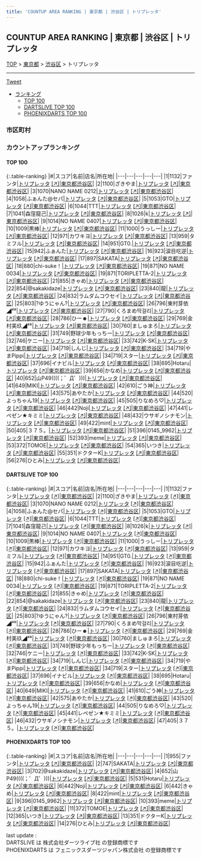 ```yaml
---
title: 'COUNTUP AREA RANKING | 東京都 | 渋谷区 | トリプレッタ'
---
```

## COUNTUP AREA RANKING | 東京都 | 渋谷区 | トリプレッタ

[TOP](/darts/rank/) > [東京都](/darts/rank/東京都/) > [渋谷区](/darts/rank/東京都/渋谷区/) > トリプレッタ

___

<a href="https://twitter.com/share?ref_src=twsrc%5Etfw" data-text="COUNTUP AREA RANKING | 東京都渋谷区トリプレッタ" class="twitter-share-button" data-hashtags="DARTSLIVE,PHOENIXDARTS,darts,ダーツ" data-show-count="false">Tweet</a>

* [ランキング](#カウントアップランキング)
    * [TOP 100](#top-100)
    * [DARTSLIVE TOP 100](#dartslive-top-100)
    * [PHOENIXDARTS TOP 100](#phoenixdarts-top-100)

### 市区町村

<ul>

</ul>

### カウントアップランキング

#### TOP 100



{:.table-ranking}
|#|スコア|名前|店名|所在地|
|---|---|---|---|---|
|1|1132|<span class="rank-name-dl">ファンタ</span>|<a href="/darts/rank/shops/434b38cbfc4bcd480d9b047a20a7ba1e.html">トリプレッタ</a> <a href="https://search.dartslive.com/jp/shop/434b38cbfc4bcd480d9b047a20a7ba1e">[↗]</a>|<a href="/darts/rank/東京都/渋谷区">東京都渋谷区</a>|
|2|1100|<span class="rank-name-dl">ざきやま</span>|<a href="/darts/rank/shops/434b38cbfc4bcd480d9b047a20a7ba1e.html">トリプレッタ</a> <a href="https://search.dartslive.com/jp/shop/434b38cbfc4bcd480d9b047a20a7ba1e">[↗]</a>|<a href="/darts/rank/東京都/渋谷区">東京都渋谷区</a>|
|3|1070|<span class="rank-name-dl">NANO NAME 0212</span>|<a href="/darts/rank/shops/434b38cbfc4bcd480d9b047a20a7ba1e.html">トリプレッタ</a> <a href="https://search.dartslive.com/jp/shop/434b38cbfc4bcd480d9b047a20a7ba1e">[↗]</a>|<a href="/darts/rank/東京都/渋谷区">東京都渋谷区</a>|
|4|1058|<span class="rank-name-dl">ふぁんた@セパ</span>|<a href="/darts/rank/shops/434b38cbfc4bcd480d9b047a20a7ba1e.html">トリプレッタ</a> <a href="https://search.dartslive.com/jp/shop/434b38cbfc4bcd480d9b047a20a7ba1e">[↗]</a>|<a href="/darts/rank/東京都/渋谷区">東京都渋谷区</a>|
|5|1053|<span class="rank-name-dl">GTO</span>|<a href="/darts/rank/shops/434b38cbfc4bcd480d9b047a20a7ba1e.html">トリプレッタ</a> <a href="https://search.dartslive.com/jp/shop/434b38cbfc4bcd480d9b047a20a7ba1e">[↗]</a>|<a href="/darts/rank/東京都/渋谷区">東京都渋谷区</a>|
|6|1044|<span class="rank-name-dl">TTT</span>|<a href="/darts/rank/shops/434b38cbfc4bcd480d9b047a20a7ba1e.html">トリプレッタ</a> <a href="https://search.dartslive.com/jp/shop/434b38cbfc4bcd480d9b047a20a7ba1e">[↗]</a>|<a href="/darts/rank/東京都/渋谷区">東京都渋谷区</a>|
|7|1041|<span class="rank-name-dl">森窪龍己</span>|<a href="/darts/rank/shops/434b38cbfc4bcd480d9b047a20a7ba1e.html">トリプレッタ</a> <a href="https://search.dartslive.com/jp/shop/434b38cbfc4bcd480d9b047a20a7ba1e">[↗]</a>|<a href="/darts/rank/東京都/渋谷区">東京都渋谷区</a>|
|8|1026|<span class="rank-name-dl">k</span>|<a href="/darts/rank/shops/434b38cbfc4bcd480d9b047a20a7ba1e.html">トリプレッタ</a> <a href="https://search.dartslive.com/jp/shop/434b38cbfc4bcd480d9b047a20a7ba1e">[↗]</a>|<a href="/darts/rank/東京都/渋谷区">東京都渋谷区</a>|
|9|1014|<span class="rank-name-dl">NO NAME 0407</span>|<a href="/darts/rank/shops/434b38cbfc4bcd480d9b047a20a7ba1e.html">トリプレッタ</a> <a href="https://search.dartslive.com/jp/shop/434b38cbfc4bcd480d9b047a20a7ba1e">[↗]</a>|<a href="/darts/rank/東京都/渋谷区">東京都渋谷区</a>|
|10|1009|<span class="rank-name-dl">黒棒</span>|<a href="/darts/rank/shops/434b38cbfc4bcd480d9b047a20a7ba1e.html">トリプレッタ</a> <a href="https://search.dartslive.com/jp/shop/434b38cbfc4bcd480d9b047a20a7ba1e">[↗]</a>|<a href="/darts/rank/東京都/渋谷区">東京都渋谷区</a>|
|11|1000|<span class="rank-name-dl">うっしー</span>|<a href="/darts/rank/shops/434b38cbfc4bcd480d9b047a20a7ba1e.html">トリプレッタ</a> <a href="https://search.dartslive.com/jp/shop/434b38cbfc4bcd480d9b047a20a7ba1e">[↗]</a>|<a href="/darts/rank/東京都/渋谷区">東京都渋谷区</a>|
|12|971|<span class="rank-name-dl">カワキヨ</span>|<a href="/darts/rank/shops/434b38cbfc4bcd480d9b047a20a7ba1e.html">トリプレッタ</a> <a href="https://search.dartslive.com/jp/shop/434b38cbfc4bcd480d9b047a20a7ba1e">[↗]</a>|<a href="/darts/rank/東京都/渋谷区">東京都渋谷区</a>|
|13|959|<span class="rank-name-dl">タミフル</span>|<a href="/darts/rank/shops/434b38cbfc4bcd480d9b047a20a7ba1e.html">トリプレッタ</a> <a href="https://search.dartslive.com/jp/shop/434b38cbfc4bcd480d9b047a20a7ba1e">[↗]</a>|<a href="/darts/rank/東京都/渋谷区">東京都渋谷区</a>|
|14|951|<span class="rank-name-dl">GT0.</span>|<a href="/darts/rank/shops/434b38cbfc4bcd480d9b047a20a7ba1e.html">トリプレッタ</a> <a href="https://search.dartslive.com/jp/shop/434b38cbfc4bcd480d9b047a20a7ba1e">[↗]</a>|<a href="/darts/rank/東京都/渋谷区">東京都渋谷区</a>|
|15|942|<span class="rank-name-dl">ふぁんた</span>|<a href="/darts/rank/shops/434b38cbfc4bcd480d9b047a20a7ba1e.html">トリプレッタ</a> <a href="https://search.dartslive.com/jp/shop/434b38cbfc4bcd480d9b047a20a7ba1e">[↗]</a>|<a href="/darts/rank/東京都/渋谷区">東京都渋谷区</a>|
|16|923|<span class="rank-name-dl">涙目吃逆</span>|<a href="/darts/rank/shops/434b38cbfc4bcd480d9b047a20a7ba1e.html">トリプレッタ</a> <a href="https://search.dartslive.com/jp/shop/434b38cbfc4bcd480d9b047a20a7ba1e">[↗]</a>|<a href="/darts/rank/東京都/渋谷区">東京都渋谷区</a>|
|17|897|<span class="rank-name-dl">SAKATA</span>|<a href="/darts/rank/shops/434b38cbfc4bcd480d9b047a20a7ba1e.html">トリプレッタ</a> <a href="https://search.dartslive.com/jp/shop/434b38cbfc4bcd480d9b047a20a7ba1e">[↗]</a>|<a href="/darts/rank/東京都/渋谷区">東京都渋谷区</a>|
|18|880|<span class="rank-name-dl">chi-suke！</span>|<a href="/darts/rank/shops/434b38cbfc4bcd480d9b047a20a7ba1e.html">トリプレッタ</a> <a href="https://search.dartslive.com/jp/shop/434b38cbfc4bcd480d9b047a20a7ba1e">[↗]</a>|<a href="/darts/rank/東京都/渋谷区">東京都渋谷区</a>|
|19|871|<span class="rank-name-dl">NO NAME 0034</span>|<a href="/darts/rank/shops/434b38cbfc4bcd480d9b047a20a7ba1e.html">トリプレッタ</a> <a href="https://search.dartslive.com/jp/shop/434b38cbfc4bcd480d9b047a20a7ba1e">[↗]</a>|<a href="/darts/rank/東京都/渋谷区">東京都渋谷区</a>|
|19|871|<span class="rank-name-dl">TORIPLETTA-2</span>|<a href="/darts/rank/shops/434b38cbfc4bcd480d9b047a20a7ba1e.html">トリプレッタ</a> <a href="https://search.dartslive.com/jp/shop/434b38cbfc4bcd480d9b047a20a7ba1e">[↗]</a>|<a href="/darts/rank/東京都/渋谷区">東京都渋谷区</a>|
|21|855|<span class="rank-name-dl">きゃめ</span>|<a href="/darts/rank/shops/434b38cbfc4bcd480d9b047a20a7ba1e.html">トリプレッタ</a> <a href="https://search.dartslive.com/jp/shop/434b38cbfc4bcd480d9b047a20a7ba1e">[↗]</a>|<a href="/darts/rank/東京都/渋谷区">東京都渋谷区</a>|
|22|854|<span class="rank-name-dl">@sakakidaze</span>|<a href="/darts/rank/shops/434b38cbfc4bcd480d9b047a20a7ba1e.html">トリプレッタ</a> <a href="https://search.dartslive.com/jp/shop/434b38cbfc4bcd480d9b047a20a7ba1e">[↗]</a>|<a href="/darts/rank/東京都/渋谷区">東京都渋谷区</a>|
|23|840|<span class="rank-name-dl">龍</span>|<a href="/darts/rank/shops/434b38cbfc4bcd480d9b047a20a7ba1e.html">トリプレッタ</a> <a href="https://search.dartslive.com/jp/shop/434b38cbfc4bcd480d9b047a20a7ba1e">[↗]</a>|<a href="/darts/rank/東京都/渋谷区">東京都渋谷区</a>|
|24|832|<span class="rank-name-dl">ラムダムコウセイ</span>|<a href="/darts/rank/shops/434b38cbfc4bcd480d9b047a20a7ba1e.html">トリプレッタ</a> <a href="https://search.dartslive.com/jp/shop/434b38cbfc4bcd480d9b047a20a7ba1e">[↗]</a>|<a href="/darts/rank/東京都/渋谷区">東京都渋谷区</a>|
|25|803|<span class="rank-name-dl">?ゆうにゃん?</span>|<a href="/darts/rank/shops/434b38cbfc4bcd480d9b047a20a7ba1e.html">トリプレッタ</a> <a href="https://search.dartslive.com/jp/shop/434b38cbfc4bcd480d9b047a20a7ba1e">[↗]</a>|<a href="/darts/rank/東京都/渋谷区">東京都渋谷区</a>|
|26|796|<span class="rank-name-dl">東村芽依◢⁴⁶</span>|<a href="/darts/rank/shops/434b38cbfc4bcd480d9b047a20a7ba1e.html">トリプレッタ</a> <a href="https://search.dartslive.com/jp/shop/434b38cbfc4bcd480d9b047a20a7ba1e">[↗]</a>|<a href="/darts/rank/東京都/渋谷区">東京都渋谷区</a>|
|27|790|<span class="rank-name-dl">くろまめ막걸리</span>|<a href="/darts/rank/shops/434b38cbfc4bcd480d9b047a20a7ba1e.html">トリプレッタ</a> <a href="https://search.dartslive.com/jp/shop/434b38cbfc4bcd480d9b047a20a7ba1e">[↗]</a>|<a href="/darts/rank/東京都/渋谷区">東京都渋谷区</a>|
|28|786|<span class="rank-name-dl">ひー☻</span>|<a href="/darts/rank/shops/434b38cbfc4bcd480d9b047a20a7ba1e.html">トリプレッタ</a> <a href="https://search.dartslive.com/jp/shop/434b38cbfc4bcd480d9b047a20a7ba1e">[↗]</a>|<a href="/darts/rank/東京都/渋谷区">東京都渋谷区</a>|
|29|769|<span class="rank-name-dl">金村美玖◢⁴⁶</span>|<a href="/darts/rank/shops/434b38cbfc4bcd480d9b047a20a7ba1e.html">トリプレッタ</a> <a href="https://search.dartslive.com/jp/shop/434b38cbfc4bcd480d9b047a20a7ba1e">[↗]</a>|<a href="/darts/rank/東京都/渋谷区">東京都渋谷区</a>|
|30|760|<span class="rank-name-dl">ましゅまろ</span>|<a href="/darts/rank/shops/434b38cbfc4bcd480d9b047a20a7ba1e.html">トリプレッタ</a> <a href="https://search.dartslive.com/jp/shop/434b38cbfc4bcd480d9b047a20a7ba1e">[↗]</a>|<a href="/darts/rank/東京都/渋谷区">東京都渋谷区</a>|
|31|749|<span class="rank-name-dl">野球少年もっちー</span>|<a href="/darts/rank/shops/434b38cbfc4bcd480d9b047a20a7ba1e.html">トリプレッタ</a> <a href="https://search.dartslive.com/jp/shop/434b38cbfc4bcd480d9b047a20a7ba1e">[↗]</a>|<a href="/darts/rank/東京都/渋谷区">東京都渋谷区</a>|
|32|746|<span class="rank-name-dl">ケニー</span>|<a href="/darts/rank/shops/434b38cbfc4bcd480d9b047a20a7ba1e.html">トリプレッタ</a> <a href="https://search.dartslive.com/jp/shop/434b38cbfc4bcd480d9b047a20a7ba1e">[↗]</a>|<a href="/darts/rank/東京都/渋谷区">東京都渋谷区</a>|
|33|742|<span class="rank-name-dl">K-SK</span>|<a href="/darts/rank/shops/434b38cbfc4bcd480d9b047a20a7ba1e.html">トリプレッタ</a> <a href="https://search.dartslive.com/jp/shop/434b38cbfc4bcd480d9b047a20a7ba1e">[↗]</a>|<a href="/darts/rank/東京都/渋谷区">東京都渋谷区</a>|
|34|719|<span class="rank-name-dl">しんじ</span>|<a href="/darts/rank/shops/434b38cbfc4bcd480d9b047a20a7ba1e.html">トリプレッタ</a> <a href="https://search.dartslive.com/jp/shop/434b38cbfc4bcd480d9b047a20a7ba1e">[↗]</a>|<a href="/darts/rank/東京都/渋谷区">東京都渋谷区</a>|
|34|719|<span class="rank-name-dl">やまPippi</span>|<a href="/darts/rank/shops/434b38cbfc4bcd480d9b047a20a7ba1e.html">トリプレッタ</a> <a href="https://search.dartslive.com/jp/shop/434b38cbfc4bcd480d9b047a20a7ba1e">[↗]</a>|<a href="/darts/rank/東京都/渋谷区">東京都渋谷区</a>|
|34|719|<span class="rank-name-dl">スター</span>|<a href="/darts/rank/shops/434b38cbfc4bcd480d9b047a20a7ba1e.html">トリプレッタ</a> <a href="https://search.dartslive.com/jp/shop/434b38cbfc4bcd480d9b047a20a7ba1e">[↗]</a>|<a href="/darts/rank/東京都/渋谷区">東京都渋谷区</a>|
|37|696|<span class="rank-name-dl">イナビル</span>|<a href="/darts/rank/shops/434b38cbfc4bcd480d9b047a20a7ba1e.html">トリプレッタ</a> <a href="https://search.dartslive.com/jp/shop/434b38cbfc4bcd480d9b047a20a7ba1e">[↗]</a>|<a href="/darts/rank/東京都/渋谷区">東京都渋谷区</a>|
|38|695|<span class="rank-name-dl">Hotaru</span>|<a href="/darts/rank/shops/434b38cbfc4bcd480d9b047a20a7ba1e.html">トリプレッタ</a> <a href="https://search.dartslive.com/jp/shop/434b38cbfc4bcd480d9b047a20a7ba1e">[↗]</a>|<a href="/darts/rank/東京都/渋谷区">東京都渋谷区</a>|
|39|656|<span class="rank-name-dl">かなめ</span>|<a href="/darts/rank/shops/434b38cbfc4bcd480d9b047a20a7ba1e.html">トリプレッタ</a> <a href="https://search.dartslive.com/jp/shop/434b38cbfc4bcd480d9b047a20a7ba1e">[↗]</a>|<a href="/darts/rank/東京都/渋谷区">東京都渋谷区</a>|
|40|652|<span class="rank-name-pd">山P49((((；゜Д゜)))</span>|<a href="/darts/rank/shops/61204.html">トリプレッタ</a> <a href="https://vs.phoenixdarts.com/jp/shop/shopDetailInfo/s_61204?s_seq=61204">[↗]</a>|<a href="/darts/rank/東京都/渋谷区">東京都渋谷区</a>|
|41|649|<span class="rank-name-dl">MIKI</span>|<a href="/darts/rank/shops/434b38cbfc4bcd480d9b047a20a7ba1e.html">トリプレッタ</a> <a href="https://search.dartslive.com/jp/shop/434b38cbfc4bcd480d9b047a20a7ba1e">[↗]</a>|<a href="/darts/rank/東京都/渋谷区">東京都渋谷区</a>|
|42|610|<span class="rank-name-dl">ごう神</span>|<a href="/darts/rank/shops/434b38cbfc4bcd480d9b047a20a7ba1e.html">トリプレッタ</a> <a href="https://search.dartslive.com/jp/shop/434b38cbfc4bcd480d9b047a20a7ba1e">[↗]</a>|<a href="/darts/rank/東京都/渋谷区">東京都渋谷区</a>|
|43|575|<span class="rank-name-dl">あやたか</span>|<a href="/darts/rank/shops/434b38cbfc4bcd480d9b047a20a7ba1e.html">トリプレッタ</a> <a href="https://search.dartslive.com/jp/shop/434b38cbfc4bcd480d9b047a20a7ba1e">[↗]</a>|<a href="/darts/rank/東京都/渋谷区">東京都渋谷区</a>|
|44|520|<span class="rank-name-dl">よっちゃん19</span>|<a href="/darts/rank/shops/434b38cbfc4bcd480d9b047a20a7ba1e.html">トリプレッタ</a> <a href="https://search.dartslive.com/jp/shop/434b38cbfc4bcd480d9b047a20a7ba1e">[↗]</a>|<a href="/darts/rank/東京都/渋谷区">東京都渋谷区</a>|
|45|505|<span class="rank-name-dl">りなめろ♡</span>|<a href="/darts/rank/shops/434b38cbfc4bcd480d9b047a20a7ba1e.html">トリプレッタ</a> <a href="https://search.dartslive.com/jp/shop/434b38cbfc4bcd480d9b047a20a7ba1e">[↗]</a>|<a href="/darts/rank/東京都/渋谷区">東京都渋谷区</a>|
|46|442|<span class="rank-name-pd">Noji</span>|<a href="/darts/rank/shops/61204.html">トリプレッタ</a> <a href="https://vs.phoenixdarts.com/jp/shop/shopDetailInfo/s_61204?s_seq=61204">[↗]</a>|<a href="/darts/rank/東京都/渋谷区">東京都渋谷区</a>|
|47|441|<span class="rank-name-dl">レペゼン★キミミ</span>|<a href="/darts/rank/shops/434b38cbfc4bcd480d9b047a20a7ba1e.html">トリプレッタ</a> <a href="https://search.dartslive.com/jp/shop/434b38cbfc4bcd480d9b047a20a7ba1e">[↗]</a>|<a href="/darts/rank/東京都/渋谷区">東京都渋谷区</a>|
|48|432|<span class="rank-name-dl">ウサギノシナモン</span>|<a href="/darts/rank/shops/434b38cbfc4bcd480d9b047a20a7ba1e.html">トリプレッタ</a> <a href="https://search.dartslive.com/jp/shop/434b38cbfc4bcd480d9b047a20a7ba1e">[↗]</a>|<a href="/darts/rank/東京都/渋谷区">東京都渋谷区</a>|
|49|422|<span class="rank-name-pd">mint</span>|<a href="/darts/rank/shops/61204.html">トリプレッタ</a> <a href="https://vs.phoenixdarts.com/jp/shop/shopDetailInfo/s_61204?s_seq=61204">[↗]</a>|<a href="/darts/rank/東京都/渋谷区">東京都渋谷区</a>|
|50|405|<span class="rank-name-dl">３７５。</span>|<a href="/darts/rank/shops/434b38cbfc4bcd480d9b047a20a7ba1e.html">トリプレッタ</a> <a href="https://search.dartslive.com/jp/shop/434b38cbfc4bcd480d9b047a20a7ba1e">[↗]</a>|<a href="/darts/rank/東京都/渋谷区">東京都渋谷区</a>|
|51|396|<span class="rank-name-pd">0145_9962</span>|<a href="/darts/rank/shops/61204.html">トリプレッタ</a> <a href="https://vs.phoenixdarts.com/jp/shop/shopDetailInfo/s_61204?s_seq=61204">[↗]</a>|<a href="/darts/rank/東京都/渋谷区">東京都渋谷区</a>|
|52|393|<span class="rank-name-pd">meme</span>|<a href="/darts/rank/shops/61204.html">トリプレッタ</a> <a href="https://vs.phoenixdarts.com/jp/shop/shopDetailInfo/s_61204?s_seq=61204">[↗]</a>|<a href="/darts/rank/東京都/渋谷区">東京都渋谷区</a>|
|53|372|<span class="rank-name-pd">TOMOE</span>|<a href="/darts/rank/shops/61204.html">トリプレッタ</a> <a href="https://vs.phoenixdarts.com/jp/shop/shopDetailInfo/s_61204?s_seq=61204">[↗]</a>|<a href="/darts/rank/東京都/渋谷区">東京都渋谷区</a>|
|54|365|<span class="rank-name-pd">いつき</span>|<a href="/darts/rank/shops/61204.html">トリプレッタ</a> <a href="https://vs.phoenixdarts.com/jp/shop/shopDetailInfo/s_61204?s_seq=61204">[↗]</a>|<a href="/darts/rank/東京都/渋谷区">東京都渋谷区</a>|
|55|351|<span class="rank-name-pd">ドクターK</span>|<a href="/darts/rank/shops/61204.html">トリプレッタ</a> <a href="https://vs.phoenixdarts.com/jp/shop/shopDetailInfo/s_61204?s_seq=61204">[↗]</a>|<a href="/darts/rank/東京都/渋谷区">東京都渋谷区</a>|
|56|276|<span class="rank-name-pd">ひとみ</span>|<a href="/darts/rank/shops/61204.html">トリプレッタ</a> <a href="https://vs.phoenixdarts.com/jp/shop/shopDetailInfo/s_61204?s_seq=61204">[↗]</a>|<a href="/darts/rank/東京都/渋谷区">東京都渋谷区</a>|


#### DARTSLIVE TOP 100



{:.table-ranking}
|#|スコア|名前|店名|所在地|
|---|---|---|---|---|
|1|1132|<span class="rank-name-dl">ファンタ</span>|<a href="/darts/rank/shops/434b38cbfc4bcd480d9b047a20a7ba1e.html">トリプレッタ</a> <a href="https://search.dartslive.com/jp/shop/434b38cbfc4bcd480d9b047a20a7ba1e">[↗]</a>|<a href="/darts/rank/東京都/渋谷区">東京都渋谷区</a>|
|2|1100|<span class="rank-name-dl">ざきやま</span>|<a href="/darts/rank/shops/434b38cbfc4bcd480d9b047a20a7ba1e.html">トリプレッタ</a> <a href="https://search.dartslive.com/jp/shop/434b38cbfc4bcd480d9b047a20a7ba1e">[↗]</a>|<a href="/darts/rank/東京都/渋谷区">東京都渋谷区</a>|
|3|1070|<span class="rank-name-dl">NANO NAME 0212</span>|<a href="/darts/rank/shops/434b38cbfc4bcd480d9b047a20a7ba1e.html">トリプレッタ</a> <a href="https://search.dartslive.com/jp/shop/434b38cbfc4bcd480d9b047a20a7ba1e">[↗]</a>|<a href="/darts/rank/東京都/渋谷区">東京都渋谷区</a>|
|4|1058|<span class="rank-name-dl">ふぁんた@セパ</span>|<a href="/darts/rank/shops/434b38cbfc4bcd480d9b047a20a7ba1e.html">トリプレッタ</a> <a href="https://search.dartslive.com/jp/shop/434b38cbfc4bcd480d9b047a20a7ba1e">[↗]</a>|<a href="/darts/rank/東京都/渋谷区">東京都渋谷区</a>|
|5|1053|<span class="rank-name-dl">GTO</span>|<a href="/darts/rank/shops/434b38cbfc4bcd480d9b047a20a7ba1e.html">トリプレッタ</a> <a href="https://search.dartslive.com/jp/shop/434b38cbfc4bcd480d9b047a20a7ba1e">[↗]</a>|<a href="/darts/rank/東京都/渋谷区">東京都渋谷区</a>|
|6|1044|<span class="rank-name-dl">TTT</span>|<a href="/darts/rank/shops/434b38cbfc4bcd480d9b047a20a7ba1e.html">トリプレッタ</a> <a href="https://search.dartslive.com/jp/shop/434b38cbfc4bcd480d9b047a20a7ba1e">[↗]</a>|<a href="/darts/rank/東京都/渋谷区">東京都渋谷区</a>|
|7|1041|<span class="rank-name-dl">森窪龍己</span>|<a href="/darts/rank/shops/434b38cbfc4bcd480d9b047a20a7ba1e.html">トリプレッタ</a> <a href="https://search.dartslive.com/jp/shop/434b38cbfc4bcd480d9b047a20a7ba1e">[↗]</a>|<a href="/darts/rank/東京都/渋谷区">東京都渋谷区</a>|
|8|1026|<span class="rank-name-dl">k</span>|<a href="/darts/rank/shops/434b38cbfc4bcd480d9b047a20a7ba1e.html">トリプレッタ</a> <a href="https://search.dartslive.com/jp/shop/434b38cbfc4bcd480d9b047a20a7ba1e">[↗]</a>|<a href="/darts/rank/東京都/渋谷区">東京都渋谷区</a>|
|9|1014|<span class="rank-name-dl">NO NAME 0407</span>|<a href="/darts/rank/shops/434b38cbfc4bcd480d9b047a20a7ba1e.html">トリプレッタ</a> <a href="https://search.dartslive.com/jp/shop/434b38cbfc4bcd480d9b047a20a7ba1e">[↗]</a>|<a href="/darts/rank/東京都/渋谷区">東京都渋谷区</a>|
|10|1009|<span class="rank-name-dl">黒棒</span>|<a href="/darts/rank/shops/434b38cbfc4bcd480d9b047a20a7ba1e.html">トリプレッタ</a> <a href="https://search.dartslive.com/jp/shop/434b38cbfc4bcd480d9b047a20a7ba1e">[↗]</a>|<a href="/darts/rank/東京都/渋谷区">東京都渋谷区</a>|
|11|1000|<span class="rank-name-dl">うっしー</span>|<a href="/darts/rank/shops/434b38cbfc4bcd480d9b047a20a7ba1e.html">トリプレッタ</a> <a href="https://search.dartslive.com/jp/shop/434b38cbfc4bcd480d9b047a20a7ba1e">[↗]</a>|<a href="/darts/rank/東京都/渋谷区">東京都渋谷区</a>|
|12|971|<span class="rank-name-dl">カワキヨ</span>|<a href="/darts/rank/shops/434b38cbfc4bcd480d9b047a20a7ba1e.html">トリプレッタ</a> <a href="https://search.dartslive.com/jp/shop/434b38cbfc4bcd480d9b047a20a7ba1e">[↗]</a>|<a href="/darts/rank/東京都/渋谷区">東京都渋谷区</a>|
|13|959|<span class="rank-name-dl">タミフル</span>|<a href="/darts/rank/shops/434b38cbfc4bcd480d9b047a20a7ba1e.html">トリプレッタ</a> <a href="https://search.dartslive.com/jp/shop/434b38cbfc4bcd480d9b047a20a7ba1e">[↗]</a>|<a href="/darts/rank/東京都/渋谷区">東京都渋谷区</a>|
|14|951|<span class="rank-name-dl">GT0.</span>|<a href="/darts/rank/shops/434b38cbfc4bcd480d9b047a20a7ba1e.html">トリプレッタ</a> <a href="https://search.dartslive.com/jp/shop/434b38cbfc4bcd480d9b047a20a7ba1e">[↗]</a>|<a href="/darts/rank/東京都/渋谷区">東京都渋谷区</a>|
|15|942|<span class="rank-name-dl">ふぁんた</span>|<a href="/darts/rank/shops/434b38cbfc4bcd480d9b047a20a7ba1e.html">トリプレッタ</a> <a href="https://search.dartslive.com/jp/shop/434b38cbfc4bcd480d9b047a20a7ba1e">[↗]</a>|<a href="/darts/rank/東京都/渋谷区">東京都渋谷区</a>|
|16|923|<span class="rank-name-dl">涙目吃逆</span>|<a href="/darts/rank/shops/434b38cbfc4bcd480d9b047a20a7ba1e.html">トリプレッタ</a> <a href="https://search.dartslive.com/jp/shop/434b38cbfc4bcd480d9b047a20a7ba1e">[↗]</a>|<a href="/darts/rank/東京都/渋谷区">東京都渋谷区</a>|
|17|897|<span class="rank-name-dl">SAKATA</span>|<a href="/darts/rank/shops/434b38cbfc4bcd480d9b047a20a7ba1e.html">トリプレッタ</a> <a href="https://search.dartslive.com/jp/shop/434b38cbfc4bcd480d9b047a20a7ba1e">[↗]</a>|<a href="/darts/rank/東京都/渋谷区">東京都渋谷区</a>|
|18|880|<span class="rank-name-dl">chi-suke！</span>|<a href="/darts/rank/shops/434b38cbfc4bcd480d9b047a20a7ba1e.html">トリプレッタ</a> <a href="https://search.dartslive.com/jp/shop/434b38cbfc4bcd480d9b047a20a7ba1e">[↗]</a>|<a href="/darts/rank/東京都/渋谷区">東京都渋谷区</a>|
|19|871|<span class="rank-name-dl">NO NAME 0034</span>|<a href="/darts/rank/shops/434b38cbfc4bcd480d9b047a20a7ba1e.html">トリプレッタ</a> <a href="https://search.dartslive.com/jp/shop/434b38cbfc4bcd480d9b047a20a7ba1e">[↗]</a>|<a href="/darts/rank/東京都/渋谷区">東京都渋谷区</a>|
|19|871|<span class="rank-name-dl">TORIPLETTA-2</span>|<a href="/darts/rank/shops/434b38cbfc4bcd480d9b047a20a7ba1e.html">トリプレッタ</a> <a href="https://search.dartslive.com/jp/shop/434b38cbfc4bcd480d9b047a20a7ba1e">[↗]</a>|<a href="/darts/rank/東京都/渋谷区">東京都渋谷区</a>|
|21|855|<span class="rank-name-dl">きゃめ</span>|<a href="/darts/rank/shops/434b38cbfc4bcd480d9b047a20a7ba1e.html">トリプレッタ</a> <a href="https://search.dartslive.com/jp/shop/434b38cbfc4bcd480d9b047a20a7ba1e">[↗]</a>|<a href="/darts/rank/東京都/渋谷区">東京都渋谷区</a>|
|22|854|<span class="rank-name-dl">@sakakidaze</span>|<a href="/darts/rank/shops/434b38cbfc4bcd480d9b047a20a7ba1e.html">トリプレッタ</a> <a href="https://search.dartslive.com/jp/shop/434b38cbfc4bcd480d9b047a20a7ba1e">[↗]</a>|<a href="/darts/rank/東京都/渋谷区">東京都渋谷区</a>|
|23|840|<span class="rank-name-dl">龍</span>|<a href="/darts/rank/shops/434b38cbfc4bcd480d9b047a20a7ba1e.html">トリプレッタ</a> <a href="https://search.dartslive.com/jp/shop/434b38cbfc4bcd480d9b047a20a7ba1e">[↗]</a>|<a href="/darts/rank/東京都/渋谷区">東京都渋谷区</a>|
|24|832|<span class="rank-name-dl">ラムダムコウセイ</span>|<a href="/darts/rank/shops/434b38cbfc4bcd480d9b047a20a7ba1e.html">トリプレッタ</a> <a href="https://search.dartslive.com/jp/shop/434b38cbfc4bcd480d9b047a20a7ba1e">[↗]</a>|<a href="/darts/rank/東京都/渋谷区">東京都渋谷区</a>|
|25|803|<span class="rank-name-dl">?ゆうにゃん?</span>|<a href="/darts/rank/shops/434b38cbfc4bcd480d9b047a20a7ba1e.html">トリプレッタ</a> <a href="https://search.dartslive.com/jp/shop/434b38cbfc4bcd480d9b047a20a7ba1e">[↗]</a>|<a href="/darts/rank/東京都/渋谷区">東京都渋谷区</a>|
|26|796|<span class="rank-name-dl">東村芽依◢⁴⁶</span>|<a href="/darts/rank/shops/434b38cbfc4bcd480d9b047a20a7ba1e.html">トリプレッタ</a> <a href="https://search.dartslive.com/jp/shop/434b38cbfc4bcd480d9b047a20a7ba1e">[↗]</a>|<a href="/darts/rank/東京都/渋谷区">東京都渋谷区</a>|
|27|790|<span class="rank-name-dl">くろまめ막걸리</span>|<a href="/darts/rank/shops/434b38cbfc4bcd480d9b047a20a7ba1e.html">トリプレッタ</a> <a href="https://search.dartslive.com/jp/shop/434b38cbfc4bcd480d9b047a20a7ba1e">[↗]</a>|<a href="/darts/rank/東京都/渋谷区">東京都渋谷区</a>|
|28|786|<span class="rank-name-dl">ひー☻</span>|<a href="/darts/rank/shops/434b38cbfc4bcd480d9b047a20a7ba1e.html">トリプレッタ</a> <a href="https://search.dartslive.com/jp/shop/434b38cbfc4bcd480d9b047a20a7ba1e">[↗]</a>|<a href="/darts/rank/東京都/渋谷区">東京都渋谷区</a>|
|29|769|<span class="rank-name-dl">金村美玖◢⁴⁶</span>|<a href="/darts/rank/shops/434b38cbfc4bcd480d9b047a20a7ba1e.html">トリプレッタ</a> <a href="https://search.dartslive.com/jp/shop/434b38cbfc4bcd480d9b047a20a7ba1e">[↗]</a>|<a href="/darts/rank/東京都/渋谷区">東京都渋谷区</a>|
|30|760|<span class="rank-name-dl">ましゅまろ</span>|<a href="/darts/rank/shops/434b38cbfc4bcd480d9b047a20a7ba1e.html">トリプレッタ</a> <a href="https://search.dartslive.com/jp/shop/434b38cbfc4bcd480d9b047a20a7ba1e">[↗]</a>|<a href="/darts/rank/東京都/渋谷区">東京都渋谷区</a>|
|31|749|<span class="rank-name-dl">野球少年もっちー</span>|<a href="/darts/rank/shops/434b38cbfc4bcd480d9b047a20a7ba1e.html">トリプレッタ</a> <a href="https://search.dartslive.com/jp/shop/434b38cbfc4bcd480d9b047a20a7ba1e">[↗]</a>|<a href="/darts/rank/東京都/渋谷区">東京都渋谷区</a>|
|32|746|<span class="rank-name-dl">ケニー</span>|<a href="/darts/rank/shops/434b38cbfc4bcd480d9b047a20a7ba1e.html">トリプレッタ</a> <a href="https://search.dartslive.com/jp/shop/434b38cbfc4bcd480d9b047a20a7ba1e">[↗]</a>|<a href="/darts/rank/東京都/渋谷区">東京都渋谷区</a>|
|33|742|<span class="rank-name-dl">K-SK</span>|<a href="/darts/rank/shops/434b38cbfc4bcd480d9b047a20a7ba1e.html">トリプレッタ</a> <a href="https://search.dartslive.com/jp/shop/434b38cbfc4bcd480d9b047a20a7ba1e">[↗]</a>|<a href="/darts/rank/東京都/渋谷区">東京都渋谷区</a>|
|34|719|<span class="rank-name-dl">しんじ</span>|<a href="/darts/rank/shops/434b38cbfc4bcd480d9b047a20a7ba1e.html">トリプレッタ</a> <a href="https://search.dartslive.com/jp/shop/434b38cbfc4bcd480d9b047a20a7ba1e">[↗]</a>|<a href="/darts/rank/東京都/渋谷区">東京都渋谷区</a>|
|34|719|<span class="rank-name-dl">やまPippi</span>|<a href="/darts/rank/shops/434b38cbfc4bcd480d9b047a20a7ba1e.html">トリプレッタ</a> <a href="https://search.dartslive.com/jp/shop/434b38cbfc4bcd480d9b047a20a7ba1e">[↗]</a>|<a href="/darts/rank/東京都/渋谷区">東京都渋谷区</a>|
|34|719|<span class="rank-name-dl">スター</span>|<a href="/darts/rank/shops/434b38cbfc4bcd480d9b047a20a7ba1e.html">トリプレッタ</a> <a href="https://search.dartslive.com/jp/shop/434b38cbfc4bcd480d9b047a20a7ba1e">[↗]</a>|<a href="/darts/rank/東京都/渋谷区">東京都渋谷区</a>|
|37|696|<span class="rank-name-dl">イナビル</span>|<a href="/darts/rank/shops/434b38cbfc4bcd480d9b047a20a7ba1e.html">トリプレッタ</a> <a href="https://search.dartslive.com/jp/shop/434b38cbfc4bcd480d9b047a20a7ba1e">[↗]</a>|<a href="/darts/rank/東京都/渋谷区">東京都渋谷区</a>|
|38|695|<span class="rank-name-dl">Hotaru</span>|<a href="/darts/rank/shops/434b38cbfc4bcd480d9b047a20a7ba1e.html">トリプレッタ</a> <a href="https://search.dartslive.com/jp/shop/434b38cbfc4bcd480d9b047a20a7ba1e">[↗]</a>|<a href="/darts/rank/東京都/渋谷区">東京都渋谷区</a>|
|39|656|<span class="rank-name-dl">かなめ</span>|<a href="/darts/rank/shops/434b38cbfc4bcd480d9b047a20a7ba1e.html">トリプレッタ</a> <a href="https://search.dartslive.com/jp/shop/434b38cbfc4bcd480d9b047a20a7ba1e">[↗]</a>|<a href="/darts/rank/東京都/渋谷区">東京都渋谷区</a>|
|40|649|<span class="rank-name-dl">MIKI</span>|<a href="/darts/rank/shops/434b38cbfc4bcd480d9b047a20a7ba1e.html">トリプレッタ</a> <a href="https://search.dartslive.com/jp/shop/434b38cbfc4bcd480d9b047a20a7ba1e">[↗]</a>|<a href="/darts/rank/東京都/渋谷区">東京都渋谷区</a>|
|41|610|<span class="rank-name-dl">ごう神</span>|<a href="/darts/rank/shops/434b38cbfc4bcd480d9b047a20a7ba1e.html">トリプレッタ</a> <a href="https://search.dartslive.com/jp/shop/434b38cbfc4bcd480d9b047a20a7ba1e">[↗]</a>|<a href="/darts/rank/東京都/渋谷区">東京都渋谷区</a>|
|42|575|<span class="rank-name-dl">あやたか</span>|<a href="/darts/rank/shops/434b38cbfc4bcd480d9b047a20a7ba1e.html">トリプレッタ</a> <a href="https://search.dartslive.com/jp/shop/434b38cbfc4bcd480d9b047a20a7ba1e">[↗]</a>|<a href="/darts/rank/東京都/渋谷区">東京都渋谷区</a>|
|43|520|<span class="rank-name-dl">よっちゃん19</span>|<a href="/darts/rank/shops/434b38cbfc4bcd480d9b047a20a7ba1e.html">トリプレッタ</a> <a href="https://search.dartslive.com/jp/shop/434b38cbfc4bcd480d9b047a20a7ba1e">[↗]</a>|<a href="/darts/rank/東京都/渋谷区">東京都渋谷区</a>|
|44|505|<span class="rank-name-dl">りなめろ♡</span>|<a href="/darts/rank/shops/434b38cbfc4bcd480d9b047a20a7ba1e.html">トリプレッタ</a> <a href="https://search.dartslive.com/jp/shop/434b38cbfc4bcd480d9b047a20a7ba1e">[↗]</a>|<a href="/darts/rank/東京都/渋谷区">東京都渋谷区</a>|
|45|441|<span class="rank-name-dl">レペゼン★キミミ</span>|<a href="/darts/rank/shops/434b38cbfc4bcd480d9b047a20a7ba1e.html">トリプレッタ</a> <a href="https://search.dartslive.com/jp/shop/434b38cbfc4bcd480d9b047a20a7ba1e">[↗]</a>|<a href="/darts/rank/東京都/渋谷区">東京都渋谷区</a>|
|46|432|<span class="rank-name-dl">ウサギノシナモン</span>|<a href="/darts/rank/shops/434b38cbfc4bcd480d9b047a20a7ba1e.html">トリプレッタ</a> <a href="https://search.dartslive.com/jp/shop/434b38cbfc4bcd480d9b047a20a7ba1e">[↗]</a>|<a href="/darts/rank/東京都/渋谷区">東京都渋谷区</a>|
|47|405|<span class="rank-name-dl">３７５。</span>|<a href="/darts/rank/shops/434b38cbfc4bcd480d9b047a20a7ba1e.html">トリプレッタ</a> <a href="https://search.dartslive.com/jp/shop/434b38cbfc4bcd480d9b047a20a7ba1e">[↗]</a>|<a href="/darts/rank/東京都/渋谷区">東京都渋谷区</a>|


#### PHOENIXDARTS TOP 100



{:.table-ranking}
|#|スコア|名前|店名|所在地|
|---|---|---|---|---|
|1|955|<span class="rank-name-pd">ファンタ</span>|<a href="/darts/rank/shops/61204.html">トリプレッタ</a> <a href="https://vs.phoenixdarts.com/jp/shop/shopDetailInfo/s_61204?s_seq=61204">[↗]</a>|<a href="/darts/rank/東京都/渋谷区">東京都渋谷区</a>|
|2|747|<span class="rank-name-pd">SAKATA</span>|<a href="/darts/rank/shops/61204.html">トリプレッタ</a> <a href="https://vs.phoenixdarts.com/jp/shop/shopDetailInfo/s_61204?s_seq=61204">[↗]</a>|<a href="/darts/rank/東京都/渋谷区">東京都渋谷区</a>|
|3|702|<span class="rank-name-pd">@sakakidaze</span>|<a href="/darts/rank/shops/61204.html">トリプレッタ</a> <a href="https://vs.phoenixdarts.com/jp/shop/shopDetailInfo/s_61204?s_seq=61204">[↗]</a>|<a href="/darts/rank/東京都/渋谷区">東京都渋谷区</a>|
|4|652|<span class="rank-name-pd">山P49((((；゜Д゜)))</span>|<a href="/darts/rank/shops/61204.html">トリプレッタ</a> <a href="https://vs.phoenixdarts.com/jp/shop/shopDetailInfo/s_61204?s_seq=61204">[↗]</a>|<a href="/darts/rank/東京都/渋谷区">東京都渋谷区</a>|
|5|531|<span class="rank-name-pd">Hotaru</span>|<a href="/darts/rank/shops/61204.html">トリプレッタ</a> <a href="https://vs.phoenixdarts.com/jp/shop/shopDetailInfo/s_61204?s_seq=61204">[↗]</a>|<a href="/darts/rank/東京都/渋谷区">東京都渋谷区</a>|
|6|442|<span class="rank-name-pd">Noji</span>|<a href="/darts/rank/shops/61204.html">トリプレッタ</a> <a href="https://vs.phoenixdarts.com/jp/shop/shopDetailInfo/s_61204?s_seq=61204">[↗]</a>|<a href="/darts/rank/東京都/渋谷区">東京都渋谷区</a>|
|6|442|<span class="rank-name-pd">きゃめ</span>|<a href="/darts/rank/shops/61204.html">トリプレッタ</a> <a href="https://vs.phoenixdarts.com/jp/shop/shopDetailInfo/s_61204?s_seq=61204">[↗]</a>|<a href="/darts/rank/東京都/渋谷区">東京都渋谷区</a>|
|8|422|<span class="rank-name-pd">mint</span>|<a href="/darts/rank/shops/61204.html">トリプレッタ</a> <a href="https://vs.phoenixdarts.com/jp/shop/shopDetailInfo/s_61204?s_seq=61204">[↗]</a>|<a href="/darts/rank/東京都/渋谷区">東京都渋谷区</a>|
|9|396|<span class="rank-name-pd">0145_9962</span>|<a href="/darts/rank/shops/61204.html">トリプレッタ</a> <a href="https://vs.phoenixdarts.com/jp/shop/shopDetailInfo/s_61204?s_seq=61204">[↗]</a>|<a href="/darts/rank/東京都/渋谷区">東京都渋谷区</a>|
|10|393|<span class="rank-name-pd">meme</span>|<a href="/darts/rank/shops/61204.html">トリプレッタ</a> <a href="https://vs.phoenixdarts.com/jp/shop/shopDetailInfo/s_61204?s_seq=61204">[↗]</a>|<a href="/darts/rank/東京都/渋谷区">東京都渋谷区</a>|
|11|372|<span class="rank-name-pd">TOMOE</span>|<a href="/darts/rank/shops/61204.html">トリプレッタ</a> <a href="https://vs.phoenixdarts.com/jp/shop/shopDetailInfo/s_61204?s_seq=61204">[↗]</a>|<a href="/darts/rank/東京都/渋谷区">東京都渋谷区</a>|
|12|365|<span class="rank-name-pd">いつき</span>|<a href="/darts/rank/shops/61204.html">トリプレッタ</a> <a href="https://vs.phoenixdarts.com/jp/shop/shopDetailInfo/s_61204?s_seq=61204">[↗]</a>|<a href="/darts/rank/東京都/渋谷区">東京都渋谷区</a>|
|13|351|<span class="rank-name-pd">ドクターK</span>|<a href="/darts/rank/shops/61204.html">トリプレッタ</a> <a href="https://vs.phoenixdarts.com/jp/shop/shopDetailInfo/s_61204?s_seq=61204">[↗]</a>|<a href="/darts/rank/東京都/渋谷区">東京都渋谷区</a>|
|14|276|<span class="rank-name-pd">ひとみ</span>|<a href="/darts/rank/shops/61204.html">トリプレッタ</a> <a href="https://vs.phoenixdarts.com/jp/shop/shopDetailInfo/s_61204?s_seq=61204">[↗]</a>|<a href="/darts/rank/東京都/渋谷区">東京都渋谷区</a>|


<div class="footer border-top border-gray-light mt-5 pt-3 text-right text-gray">
    last update : <span style="font-weight: italic" id="foot_last_modified"></span><br />
    DARTSLIVE は 株式会社ダーツライブ社 の登録商標です<br />
    PHOENIXDARTS は フェニックスダーツジャパン株式会社 の登録商標です<br />
</div>

<script src="https://cdnjs.cloudflare.com/ajax/libs/jquery.tablesorter/2.31.3/js/jquery.tablesorter.min.js" integrity="sha512-qzgd5cYSZcosqpzpn7zF2ZId8f/8CHmFKZ8j7mU4OUXTNRd5g+ZHBPsgKEwoqxCtdQvExE5LprwwPAgoicguNg==" crossorigin="anonymous" referrerpolicy="no-referrer"></script>
<link rel="stylesheet" href="https://cdnjs.cloudflare.com/ajax/libs/jquery.tablesorter/2.31.3/css/theme.default.min.css" integrity="sha512-wghhOJkjQX0Lh3NSWvNKeZ0ZpNn+SPVXX1Qyc9OCaogADktxrBiBdKGDoqVUOyhStvMBmJQ8ZdMHiR3wuEq8+w==" crossorigin="anonymous" referrerpolicy="no-referrer" />
<script>
$(function() {
    $(".table-ranking").tablesorter({sortList:[[0, 0]]});
    $("#foot_last_modified").text(formatDate(new Date(document.lastModified), 'yyyy-MM-dd HH:mm:ss'));
});
</script>

<script async src="https://platform.twitter.com/widgets.js" charset="utf-8"></script>